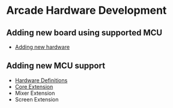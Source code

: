 # Arcade Hardware Development

## Adding new board using supported MCU

* [Adding new hardware](/hardware/adding)

## Adding new MCU support

* [Hardware Definitions](/hardware/dev/hw-definition)
* [Core Extension](/hardware/dev/hw-core)
* Mixer Extension
* Screen Extension
